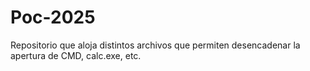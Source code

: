 # Poc-2025
Repositorio que aloja distintos archivos que permiten desencadenar la apertura de CMD, calc.exe, etc.
